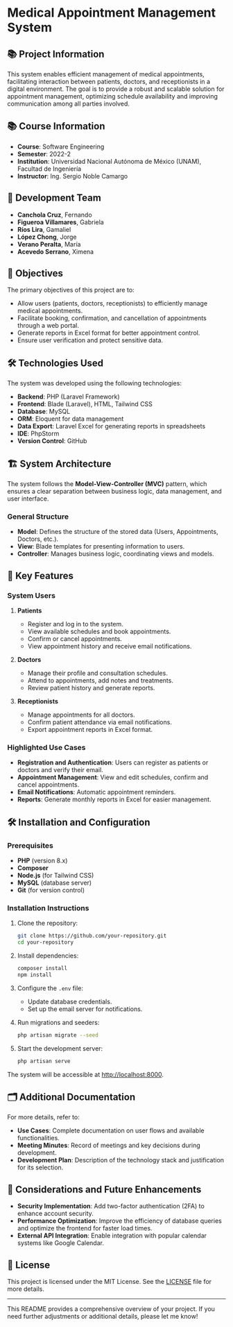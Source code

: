 # Medical Appointment Management System

## 📚 Project Information
This system enables efficient management of medical appointments, facilitating interaction between patients, doctors, and receptionists in a digital environment. The goal is to provide a robust and scalable solution for appointment management, optimizing schedule availability and improving communication among all parties involved.

## 📚 Course Information
- **Course**: Software Engineering
- **Semester**: 2022-2
- **Institution**: Universidad Nacional Autónoma de México (UNAM), Facultad de Ingeniería
- **Instructor**: Ing. Sergio Noble Camargo


## 👥 Development Team
- **Canchola Cruz**, Fernando
- **Figueroa Villamares**, Gabriela
- **Ríos Lira**, Gamaliel
- **López Chong**, Jorge
- **Verano Peralta**, María
- **Acevedo Serrano**, Ximena



## 🎯 Objectives
The primary objectives of this project are to:
- Allow users (patients, doctors, receptionists) to efficiently manage medical appointments.
- Facilitate booking, confirmation, and cancellation of appointments through a web portal.
- Generate reports in Excel format for better appointment control.
- Ensure user verification and protect sensitive data.

## 🛠️ Technologies Used
The system was developed using the following technologies:
- **Backend**: PHP (Laravel Framework)
- **Frontend**: Blade (Laravel), HTML, Tailwind CSS
- **Database**: MySQL
- **ORM**: Eloquent for data management
- **Data Export**: Laravel Excel for generating reports in spreadsheets
- **IDE**: PhpStorm
- **Version Control**: GitHub

## 🏗️ System Architecture

The system follows the **Model-View-Controller (MVC)** pattern, which ensures a clear separation between business logic, data management, and user interface.

### General Structure
- **Model**: Defines the structure of the stored data (Users, Appointments, Doctors, etc.).
- **View**: Blade templates for presenting information to users.
- **Controller**: Manages business logic, coordinating views and models.

## 🚀 Key Features

### System Users
1. **Patients**
   - Register and log in to the system.
   - View available schedules and book appointments.
   - Confirm or cancel appointments.
   - View appointment history and receive email notifications.

2. **Doctors**
   - Manage their profile and consultation schedules.
   - Attend to appointments, add notes and treatments.
   - Review patient history and generate reports.

3. **Receptionists**
   - Manage appointments for all doctors.
   - Confirm patient attendance via email notifications.
   - Export appointment reports in Excel format.

### Highlighted Use Cases
- **Registration and Authentication**: Users can register as patients or doctors and verify their email.
- **Appointment Management**: View and edit schedules, confirm and cancel appointments.
- **Email Notifications**: Automatic appointment reminders.
- **Reports**: Generate monthly reports in Excel for easier management.

## 🛠️ Installation and Configuration

### Prerequisites
- **PHP** (version 8.x)
- **Composer**
- **Node.js** (for Tailwind CSS)
- **MySQL** (database server)
- **Git** (for version control)

### Installation Instructions

1. Clone the repository:
   ```bash
   git clone https://github.com/your-repository.git
   cd your-repository
   ```

2. Install dependencies:
   ```bash
   composer install
   npm install
   ```

3. Configure the `.env` file:
   - Update database credentials.
   - Set up the email server for notifications.

4. Run migrations and seeders:
   ```bash
   php artisan migrate --seed
   ```

5. Start the development server:
   ```bash
   php artisan serve
   ```

The system will be accessible at [http://localhost:8000](http://localhost:8000).

## 🗂️ Additional Documentation
For more details, refer to:
- **Use Cases**: Complete documentation on user flows and available functionalities.
- **Meeting Minutes**: Record of meetings and key decisions during development.
- **Development Plan**: Description of the technology stack and justification for its selection.

## 🧩 Considerations and Future Enhancements
- **Security Implementation**: Add two-factor authentication (2FA) to enhance account security.
- **Performance Optimization**: Improve the efficiency of database queries and optimize the frontend for faster load times.
- **External API Integration**: Enable integration with popular calendar systems like Google Calendar.

## 📄 License
This project is licensed under the MIT License. See the [LICENSE](LICENSE) file for more details.

---

This README provides a comprehensive overview of your project. If you need further adjustments or additional details, please let me know!
